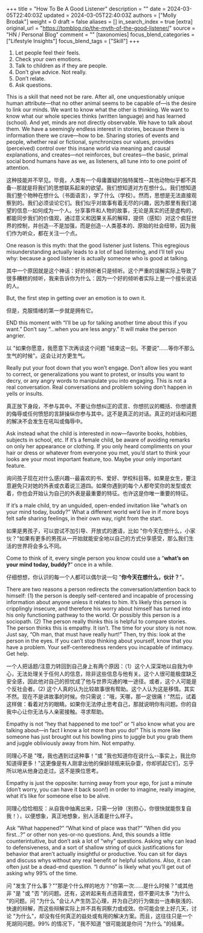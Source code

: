 +++
title = "How To Be A Good Listener"
description = ""
date = 2024-03-05T22:40:03Z
updated = 2024-03-05T22:40:03Z
authors = ["Molly Brodak"]
weight = 0
draft = false
aliases = []
in_search_index = true
[extra]
original_url = "https://tomblog.rip/the-myth-of-the-good-listener/"
source = "HN / Personal Blog"
comment = ""
[taxonomies]
focus_blend_categories = ["Lifestyle Insights"]
focus_blend_tags = ["Skill"]
+++

1. Let people feel their feels.
2. Check your own emotions.
3. Talk to children as if they are people.
4. Don’t give advice. Not really.
5. Don’t relate.
6. Ask questions.


This is a skill that need not be rare. After all, one unquestionably unique human attribute—that no other animal seems to be capable of—is the desire to link our minds. We want to know what the other is thinking. We want to know what our whole species thinks (written language) and has learned (school). And yet, minds are not directly observable. We have to talk about them. We have a seemingly endless interest in stories, because there is information there we crave—how to be. Sharing stories of events and people, whether real or fictional, synchronizes our values, provides (perceived) control over this insane world via meaning and causal explanations, and creates—not reinforces, but creates—the basic, primal social bond humans have as we, as listeners, all tune into to one point of attention.

这种技能并不罕见。毕竟，人类有一个毋庸置疑的独特属性--其他动物似乎都不具备--那就是将我们的思想联系起来的欲望。我们想知道对方在想什么。我们想知道我们整个物种在想什么（书面语言），学了什么（学校）。然而，思想是无法直接观察到的。我们必须谈论它们。我们似乎对故事有着无尽的兴趣，因为那里有我们渴望的信息--如何成为一个人。分享事件和人物的故事，无论是真实的还是虚构的，都能同步我们的价值观，通过意义和因果关系的解释，提供（感知）对这个疯狂世界的控制，并创造--不是加强，而是创造--人类基本的、原始的社会纽带，因为我们作为听众，都在关注一个点。

One reason is this myth: that the good listener just listens. This egregious misunderstanding actually leads to a lot of bad listening, and I’ll tell you why: because a good listener is actually someone who is good at talking.

其中一个原因就是这个神话：好的倾听者只是倾听。这个严重的误解实际上导致了很多糟糕的倾听，我来告诉你为什么：因为一个好的倾听者实际上是一个擅长说话的人。

But, the first step in getting over an emotion is to own it.

但是，克服情绪的第一步就是拥有它。

END this moment with “I’ll be up for talking another time about this if you want.” Don’t say “…when you are less angry.” It will make the person angrier.

以 "如果你愿意，我愿意下次再谈这个问题 "结束这一刻。不要说"......等你不那么生气的时候"。这会让对方更生气。

Really put your foot down that you won’t engage. Don’t allow lies you want to correct, or generalizations you want to protest, or insults you want to decry, or any angry words to manipulate you into engaging. This is not a real conversation. Real conversations and problem solving don’t happen in yells or insults.

真正放下身段，不参与其中。不要让你想纠正的谎言、你想抗议的概括、你想谴责的侮辱或任何愤怒的言辞操纵你参与其中。这不是真正的对话。真正的对话和问题的解决不会发生在吼叫或侮辱中。

Ask instead what the child is interested in now—favorite books, hobbies, subjects in school, etc. If it’s a female child, be aware of avoiding remarks on only her appearance or clothing. If you only heard compliments on your hair or dress or whatever from everyone you met, you’d start to think your looks are your most important feature, too. Maybe your only important feature.

询问孩子现在对什么感兴趣--最喜欢的书、爱好、学校科目等。如果是女生，要注意避免只对她的外表或衣着说三道四。如果你遇到的每个人都夸奖你的发型或衣着，你也会开始认为自己的外表是最重要的特征。也许这是你唯一重要的特征。

If it’s a male child, try an unguided, open-ended invitation like “what’s on your mind today, buddy?” What a different world we’d live in if more boys felt safe sharing feelings, in their own way, right from the start.

如果是男孩子，可以尝试不加引导、开放式的邀请，比如 "你今天在想什么，小家伙？"如果有更多的男孩从一开始就能安全地以自己的方式分享感受，那么我们生活的世界将会多么不同。

Come to think of it, every single person you know could use a “**what’s on your mind today, buddy?**” once in a while.

仔细想想，你认识的每一个人都可以偶尔说一句 "**你今天在想什么，伙计？**"。

There are two reasons a person redirects the conversation/attention back to himself: (1) the person is deeply self-centered and incapable of processing information about anyone unless it relates to him. It’s likely this person is cripplingly insecure, and therefore his worry about himself has turned into his only functioning pathway to the world. Or possibly this person is a sociopath. (2) The person really thinks this is helpful to compare stories. The person thinks this is empathy. It isn’t. The time for your story is not now. Just say, “Oh man, that must have really hurt!” Then, try this: look at the person in the eyes. If you can’t stop thinking about yourself, know that you have a problem. Your self-centeredness renders you incapable of intimacy. Get help.

一个人把话题/注意力转回到自己身上有两个原因：（1）这个人深深地以自我为中心，无法处理关于任何人的信息，除非这些信息与他有关。这个人很可能极度缺乏安全感，因此他对自己的担忧成了他与世界沟通的唯一途径。或者，这个人可能是个反社会者。(2) 这个人真的认为比较故事很有帮助。这个人认为这是移情。其实不然。现在不是讲故事的时候。你只需说："哦，天哪，那一定很痛！"然后，试着这样做：看着对方的眼睛。如果你无法停止思考自己，那就说明你有问题。你的自我中心让你无法与人亲密接触。寻求帮助。

Empathy is not “hey that happened to me too!” or “I also know what you are talking about—in fact I know a lot more than you do!” This is more like someone has just brought out his bowling pins to juggle but you grab them and juggle obliviously away from him. Not empathy.

同理心不是 "嘿，我也遇到过这种事！"或 "我也知道你在说什么--事实上，我比你知道得更多！"这更像是有人刚拿出他的保龄球瓶来玩杂耍，你却抓起它们，忘乎所以地从他身边走过。这不是换位思考。

Empathy is just the opposite: turning away from your ego, for just a minute (don’t worry, you can have it back soon!) in order to imagine, really imagine, what it’s like for someone else to be alive.

同理心恰恰相反：从自我中抽离出来，只需一分钟（别担心，你很快就能恢复自我！），以便想象，真正地想象，别人活着是什么样子。

Ask “What happened?” “What kind of place was that?” “When did you first…?” or other non yes-or-no questions. And, this sounds a little counterintuitive, but don’t ask a lot of “why” questions. Asking why can lead to defensiveness, and a sort of shallow string of quick justifications for behavior that aren’t actually insightful or productive. You can sit for days and discuss whys without any real benefit or helpful solutions. Also, it can often just be a dead-end question. “I dunno” is likely what you’ll get out of asking why 99% of the time.

问 "发生了什么事？""那是个什么样的地方？"你第一次......是什么时候？"或其他非 "是 "或 "否 "的问题。还有，这听起来有点违背直觉，但不要问太多 "为什么 "的问题。问 "为什么 "会让人产生防卫心理，并为自己的行为做出一连串肤浅的、快速的辩解，而这些辩解实际上并不具有洞察力或成效。你可能会坐上好几天，讨论 "为什么"，却没有任何真正的益处或有用的解决方案。而且，这往往只是一个死胡同问题。99% 的情况下，"我不知道 "很可能就是你问 "为什么 "的结果。



